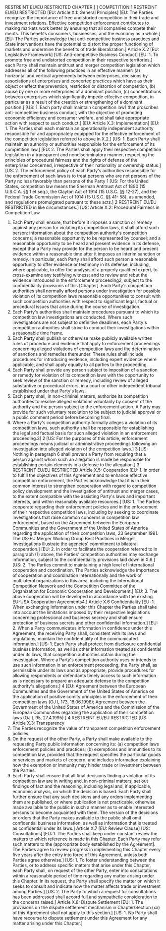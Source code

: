 RESTREINT EU/EU RESTRICTED
CHAPTER [ ]
COMPETITION
1
RESTREINT EU/EU RESTRICTED
[EU: Article X.1: General Principles]
[EU: The Parties recognize the importance of free undistorted competition in their trade and
investment relations. Effective competition enforcement contributes to making markets work better
by ensuring that all companies compete their merits. This benefits consumers, businesses, and the
economy as a whole.]
[EU: The Parties acknowledge that anti-competitive business practices and State interventions have
the potential to distort the proper functioning of markets and undermine the benefits of trade
liberalization.]
Article X.2 [EU: Legislative Framework] [US: Anti-competitive Business Conduct]
[EU: 1. To promote free and undistorted competition in their respective territories,] each Party shall
maintain antitrust and merger competition legislation which addresses all of the following practices
in an effective manner:
(a) horizontal and vertical agreements between enterprises, decisions by associations of
enterprises and concerted practices which have as their object or effect the prevention,
restriction or distortion of competition,
(b) abuse by one or more enterprises of a dominant position,
(c) concentrations between enterprises which significantly impede effective competition, in
particular as a result of the creation or strengthening of a dominant position.]
[US: 1. Each party shall maintain competition law1 that proscribes anti-competitive business
conduct, with the objective of promoting economic efficiency and consumer welfare, and shall take
appropriate action with respect to such conduct.]
[EU: Article X.3: Implementation]
[EU: 1. The Parties shall each maintain an operationally independent authority responsible for and
appropriately equipped for the effective enforcement of the competition legislation referred to
above in X.2.]
[US: 1. Each Party shall maintain an authority or authorities responsible for the enforcement of its
competition law.]
[EU: 2. The Parties shall apply their respective competition legislation in a transparent and nondiscriminatory
manner, respecting the principles of procedural fairness and the rights of defense of
the enterprises concerned, irrespective of their nationality or ownership status.]
[US: 2. The enforcement policy of each Party's authorities responsible for the enforcement of such
laws is to treat persons who are not persons of the Party no less favorably than persons of the Party
1 [US: For the United States, competition law means the Sherman Antitrust Act of 1890 (15 U.S.C.A. §§ 1 et seq.),
the Clayton Act of 1914 (15 U.S.C. §§ 12-27), and the Federal Trade Commission Act of 1914 (15 U.S.C. §§ 41-
58), as amended, and regulations promulgated pursuant to these acts.]
2
RESTREINT EU/EU RESTRICTED
in like circumstances.]
[US: Article X.2: Procedural Fairness in Competition Law
1. Each Party shall ensure, that before it imposes a sanction or remedy against any person for
violating its competition laws, it shall afford such person: information about the competition
authority's competition concerns; a reasonable opportunity to be represented by counsel; and a
reasonable opportunity to be heard and present evidence in its defense, except that a Party may
provide for the person to be heard and present evidence within a reasonable time after it imposes an
interim sanction or remedy. In particular, each Party shall afford such person a reasonable
opportunity to offer evidence or testimony in its defense, including, where applicable, to offer the
analysis of a properly qualified expert, to cross-examine any testifying witness; and to review and
rebut the evidence introduced in the enforcement proceeding2, subject to the confidentiality
provisions of this [Chapter]. Each Party's competition authorities shall normally afford persons
under investigation for possible violation of its competition laws reasonable opportunities to consult
with such competition authorities with respect to significant legal, factual or procedural issues that
arise during the course of investigation.
2. Each Party's authorities shall maintain procedures pursuant to which its competition law
investigations are conducted. Where such investigations are not subject to definitive deadlines, each
Party's competition authorities shall strive to conduct their investigations within a reasonable time
frame.
3. Each Party shall publish or otherwise make publicly available written rules of procedure and
evidence that apply to enforcement proceedings concerning alleged violations of competition laws
and the determination of sanctions and remedies thereunder. These rules shall include procedures
for introducing evidence, including expert evidence where applicable, and shall apply equally to all
parties to the proceeding.
4. Each Party shall provide any person subject to imposition of a sanction or remedy for violation of
its competition laws with the opportunity to seek review of the sanction or remedy, including review
of alleged substantive or procedural errors, in a court or other independent tribunal established
under that Party's laws.
5. Each party shall, in non-criminal matters, authorize its competition authorities to resolve alleged
violations voluntarily by consent of the authority and the person subject to the enforcement action.
A Party may provide for such voluntary resolution to be subject to judicial approval or a public
comment period before becoming final.
6. Where a Party's competition authority formally alleges a violation of its competition laws, such
authority shall be responsible for establishing the legal and factual basis for such alleged violation
in an enforcement proceeding.3]
2 [US: For the purposes of this article, enforcement proceedings means judicial or administrative proceedings
following an investigation into alleged violation of the competition laws.]
3 [US: Nothing in paragraph 6 shall prevent a Party from requiring that a person against whom such an allegation is
made be responsible for establishing certain elements in a defense to the allegation.]
3
RESTREINT EU/EU RESTRICTED
Article X.5: Cooperation
[EU: 1. In order to fulfill the objectives of this Agreement and to enhance effective competition
enforcement, the Parties acknowledge that it is in their common interest to strengthen cooperation
with regard to competition policy development and the investigation of antitrust and merger cases,
to the extent compatible with the assisting Party's laws and important interests, and within
reasonably available resources.]
[US: 1. The Parties cooperate regarding their enforcement policies and in the enforcement of their
respective competition laws, including by seeking to coordinate investigations that raise common
concerns in competition law enforcement, based on the Agreement between the European
Communities and the Government of the United States of America regarding the application of their
competition laws, 23 September 1991. The US-EU Merger Working Group Best Practices in Merger
Investigations illustrate the agencies' commitment to bilateral cooperation.]
[EU: 2. In order to facilitate the cooperation referred to in paragraph (1) above, the Parties'
competition authorities may exchange information, subject to the confidentiality provisions laid
down in X.6.]
[US: 2. The Parties commit to maintaining a high level of international cooperation and
coordination. The Parties acknowledge the importance of cooperation and coordination
internationally and the work of multilateral organizations in this area, including the International
Competition Network and the Competition Committee of the Organization for Economic
Cooperation and Development.]
[EU: 3. The above cooperation will be developed in accordance with the existing EU-USA
Cooperation Agreements4.]
Article X.6 Confidentiality
[EU: 1. When exchanging information under this Chapter the Parties shall take into account the
limitations imposed by their respective legislations concerning professional and business secrecy
and shall ensure protection of business secrets and other confidential information.]
[EU: 2. When a Party communicates information in confidence under this Agreement, the receiving
Party shall, consistent with its laws and regulations, maintain the confidentiality of the
communicated information.]
[US: 1. Each Party shall protect from disclosure confidential business information, as well as other
information treated as confidential under its laws, that competition authorities obtain during the
investigation. Where a Party's competition authority uses or intends to use such information in an
enforcement proceeding, the Party shall, as permissible under its laws and as appropriate, provide
procedures for allowing respondents or defendants timely access to such information as is necessary
to prepare an adequate defense to the competition authority's allegations.]
4 [EU: Agreement between the European Communities and the Government of the United States of America on the
application of positive comity principles in the enforcement of their competition laws (OJ L 173, 18.06.1998);
Agreement between the Government of the United States of America and the Commission of the European
Communities regarding the application of their competition laws (OJ L 95, 27.4.1995).]
4
RESTREINT EU/EU RESTRICTED
[US: Article X.3: Transparency
1. The Parties recognize the value of transparent competition enforcement policies.
2. On the request of the other Party, a Party shall make available to the requesting Party public
information concerning its:
(a) competition laws enforcement policies and practices;
(b) exemptions and immunities to its competition law, provided that the request specifies the
particular goods or services and markets of concern, and includes information explaining
how the exemption or immunity may hinder trade or investment between the Parties.
3. Each Party shall ensure that all final decisions finding a violation of its competition law are in
writing and, in non-criminal matters, set out findings of fact and the reasoning, including legal and,
if applicable, economic analysis, on which the decision is based. Each Party shall further ensure that
any such decisions and any orders implementing them are published, or where publication is not
practicable, otherwise made available to the public in such a manner as to enable interested persons
to become acquainted with them. The version of the decisions or orders that the Party makes
available to the public shall omit confidential business information, as well as information that is
treated as confidential under its laws.]
Article X.7 [EU: Review Clause] [US: Consultations]
[EU: 1. The Parties shall keep under constant review the matters to which reference is made in this
Chapter. Each Party may refer such matters to the (appropriate body established by the Agreement].
The Parties agree to review progress in implementing this Chapter every five years after the entry
into force of this Agreement, unless both Parties agree otherwise.]
[US: 1. To foster understanding between the Parties, or to address specific matters that arise under
this Chapter, each Party shall, on request of the other Party, enter into consultations within a
reasonable period of time regarding any matter arising under this Chapter. In its request, the Party
shall specify the matter on which it seeks to consult and indicate how the matter affects trade or
investment among Parties.]
[US: 2. The Party to which a request for consultations has been addressed shall accord full and
sympathetic consideration to the concerns raised.]
Article X.8: Dispute Settlement
[EU: 1. The provisions on the dispute settlement mechanism in Chapter/Section (xx) of this
Agreement shall not apply to this section.]
[US: 1. No Party shall have recourse to dispute settlement under this Agreement for any matter
arising under this Chapter.]
